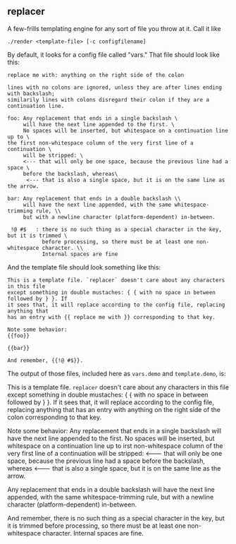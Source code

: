replacer
---

A few-frills templating engine for any sort of file you throw at it. Call it like

    ./render <template-file> [-c configfilename]

By default, it looks for a config file called "vars." That file should look like this:

    replace me with: anything on the right side of the colon

    lines with no colons are ignored, unless they are after lines ending with backslash;
    similarily lines with colons disregard their colon if they are a continuation line.

    foo: Any replacement that ends in a single backslash \
         will have the next line appended to the first. \
         No spaces will be inserted, but whitespace on a continuation line up to \
    the first non-whitespace column of the very first line of a continuation \
         will be stripped: \
         <--- that will only be one space, because the previous line had a space \
         before the backslash, whereas\
          <--- that is also a single space, but it is on the same line as the arrow.

    bar: Any replacement that ends in a double backslash \\
         will have the next line appended, with the same whitespace-trimming rule, \\
         but with a newline character (platform-dependent) in-between.

     !@ #$   : there is no such thing as a special character in the key, but it is trimmed \
               before processing, so there must be at least one non-whitespace character. \\
               Internal spaces are fine

And the template file should look something like this:

    This is a template file. `replacer` doesn't care about any characters in this file
    except something in double mustaches: { { with no space in between followed by } }. If
    it sees that, it will replace according to the config file, replacing anything that
    has an entry with {{ replace me with }} corresponding to that key.

    Note some behavior:
    {{foo}}

    {{bar}}

    And remember, {{!@ #$}}.

The output of those files, included here as `vars.demo` and `template.demo`, is:

This is a template file. `replacer` doesn't care about any characters in this file
except something in double mustaches: { { with no space in between followed by } }. If
it sees that, it will replace according to the config file, replacing anything that
has an entry with anything on the right side of the colon corresponding to that key.

Note some behavior:
Any replacement that ends in a single backslash will have the next line appended to the first. No spaces will be inserted, but whitespace on a continuation line up to irst non-whitespace column of the very first line of a continuation will be stripped: <--- that will only be one space, because the previous line had a space before the backslash, whereas <--- that is also a single space, but it is on the same line as the arrow.

Any replacement that ends in a double backslash 
will have the next line appended, with the same whitespace-trimming rule, 
but with a newline character (platform-dependent) in-between.

And remember, there is no such thing as a special character in the key, but it is trimmed before processing, so there must be at least one non-whitespace character. 
Internal spaces are fine.
